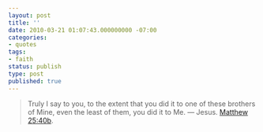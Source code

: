 ```yaml
---
layout: post
title: ''
date: 2010-03-21 01:07:43.000000000 -07:00
categories:
- quotes
tags:
- faith
status: publish
type: post
published: true
---
```

> Truly I say to you, to the extent that you did it to one of these brothers of Mine, even the least of them, you did it to Me.
&mdash; Jesus. [Matthew 25:40b](http://bible.cc/matthew/25-40.htm).
